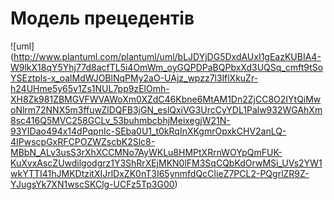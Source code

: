 # Модель прецедентів
![uml]
(http://www.plantuml.com/plantuml/uml/bLJDYjDG5DxdAUxI1gEazKUBIA4-W9lkX18qY5Yhj77d8acfTL5i4OmWm_oyGQPDPaBQPbxXd3UQSq_cmft9tSoYSEztpls-x_oalMdWJOBlNqPMy2aO-UAjz_wpzz7l3lflXkuZr-h24UHme5y65v1Zs1NUL7pp9zElOmh-XH8Zk981ZBMGVFWVAWoXm0XZdC46Kbne6MtAM1Dn2ZjCC8O2IYtQiMwoNlrm72NNX5m3ffuwZlDQFB3jGN_eslQxiVG3UrcCyYDL1Palw932WGAhXm8sc416Q5MVC258GCLv_53buhmbcbhjMeixegjW21N-93YIDao494x14dPqpnIc-SEba0U1_t0kRqInXKgmrOpxkCHV2anLQ-4IPwscpGxRFCPOZWZscbK2Slc8-MBbN_ALv3usS3rXhXCCMNo7AyWKLu8HMPtXRrnWOYpQmFUK-KuXvxAscZUwdilgodgrz1Y3ShRrXEjMKN0lFM3SqCQbKdOrwMSi_UVs2YW1wkYTTI41hJMKDtzitXIJrlDxZK0nT3I65ynmfdQcCIieZ7PCL2-PQgrlZR9Z-YJugsYk7XN1wscSKClg-UCFz5Tp3G00)
